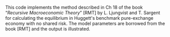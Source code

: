 This code implements the method described in Ch 18 of the book “<i>Recursive Macroeconomic Theory</i>”  [RMT]  by L. Ljungvist and T. Sargent for calculating the equilibrium in Huggett's benchmark pure-exchange economy with no shared risk. The model parameters are borrowed from the book [RMT] and the output is illustrated.
